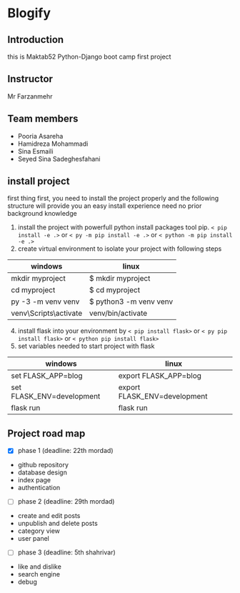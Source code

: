 # Blogify

## Introduction
this is Maktab52 Python-Django boot camp first project

## Instructor
Mr Farzanmehr
## Team members
* Pooria Asareha
* Hamidreza Mohammadi
* Sina Esmaili
* Seyed Sina Sadeghesfahani

## install project

first thing first, you need to install the project properly and the following structure will provide you an easy install experience need no prior background knowledge

1. install the project with powerfull python install packages tool pip.
`< pip install -e .>`  or `< py -m pip install -e .>` or `< python -m pip install -e .>`
2. create virtual environment to isolate your project with following steps 

windows | linux
--------|----------
mkdir myproject | $ mkdir myproject
cd myproject | $ cd myproject
py -3 -m venv venv | $ python3 -m venv venv
venv\Scripts\activate | venv/bin/activate

4. install flask into your environment by `< pip install flask>` or `< py pip install flask>` or `< python pip install flask>`
5. set variables needed to start project with flask

windows | linux
--------|----------
set FLASK_APP=blog | export FLASK_APP=blog
set FLASK_ENV=development | export FLASK_ENV=development
flask run | flask run

## Project road map

- [x] phase 1 (deadline: 22th mordad)
* github repository
* database design
* index page
* authentication
- [ ] phase 2 (deadline: 29th mordad)
* create and edit posts
* unpublish and delete posts
* category view
* user panel
- [ ] phase 3 (deadline: 5th shahrivar)
* like and dislike
* search engine
* debug
